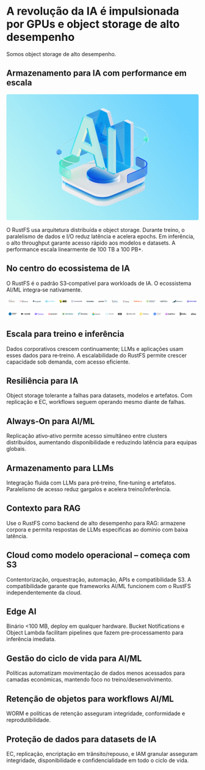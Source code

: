 # A revolução da IA é impulsionada por GPUs e object storage de alto desempenho

Somos object storage de alto desempenho.

## Armazenamento para IA com performance em escala

![Performance IA](images/ai-performance.png)

O RustFS usa arquitetura distribuída e object storage. Durante treino, o paralelismo de dados e I/O reduz latência e acelera epochs. Em inferência, o alto throughput garante acesso rápido aos modelos e datasets. A performance escala linearmente de 100 TB a 100 PB+.

## No centro do ecossistema de IA

O RustFS é o padrão S3‑compatível para workloads de IA. O ecossistema AI/ML integra‑se nativamente.

![Ecossistema](images/multi-engine-1.svg)

![Ecossistema](images/multi-engine-2.svg)

## Escala para treino e inferência

Dados corporativos crescem continuamente; LLMs e aplicações usam esses dados para re‑treino. A escalabilidade do RustFS permite crescer capacidade sob demanda, com acesso eficiente.

## Resiliência para IA

Object storage tolerante a falhas para datasets, modelos e artefatos. Com replicação e EC, workflows seguem operando mesmo diante de falhas.

## Always‑On para AI/ML

Replicação ativo‑ativo permite acesso simultâneo entre clusters distribuídos, aumentando disponibilidade e reduzindo latência para equipas globais.

## Armazenamento para LLMs

Integração fluida com LLMs para pré‑treino, fine‑tuning e artefatos. Paralelismo de acesso reduz gargalos e acelera treino/inferência.

## Contexto para RAG

Use o RustFS como backend de alto desempenho para RAG: armazene corpora e permita respostas de LLMs específicas ao domínio com baixa latência.

## Cloud como modelo operacional – começa com S3

Contentorização, orquestração, automação, APIs e compatibilidade S3. A compatibilidade garante que frameworks AI/ML funcionem com o RustFS independentemente da cloud.

## Edge AI

Binário <100 MB, deploy em qualquer hardware. Bucket Notifications e Object Lambda facilitam pipelines que fazem pre‑processamento para inferência imediata.

## Gestão do ciclo de vida para AI/ML

Políticas automatizam movimentação de dados menos acessados para camadas económicas, mantendo foco no treino/desenvolvimento.

## Retenção de objetos para workflows AI/ML

WORM e políticas de retenção asseguram integridade, conformidade e reprodutibilidade.

## Proteção de dados para datasets de IA

EC, replicação, encriptação em trânsito/repouso, e IAM granular asseguram integridade, disponibilidade e confidencialidade em todo o ciclo de vida.
